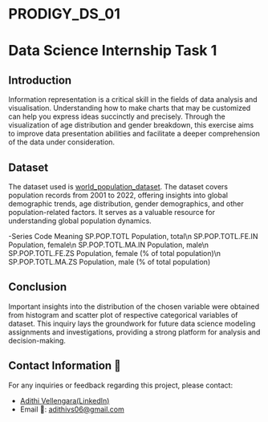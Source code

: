 # PRODIGY_DS_01
# Data Science Internship Task 1

## Introduction
Information representation is a critical skill in the fields of data analysis and visualisation. Understanding how to make charts that may be customized can help you express ideas succinctly and precisely. Through the visualization of age distribution and gender breakdown, this exercise aims to improve data presentation abilities and facilitate a deeper comprehension of the data under consideration. 

## Dataset
The dataset used is <a href="https://github.com/AdithiVS/PRODIGY_DS_01/blob/main/worldpopulationdata.csv">world_population_dataset</a>.
The dataset covers population records from 2001 to 2022, offering insights into global demographic trends, age distribution, gender demographics, and other population-related factors. It serves as a valuable resource for understanding global population dynamics.

-Series             Code	Meaning
SP.POP.TOTL	       Population, total\n
SP.POP.TOTL.FE.IN	 Population, female\n
SP.POP.TOTL.MA.IN	 Population, male\n
SP.POP.TOTL.FE.ZS	 Population, female (% of total population)\n
SP.POP.TOTL.MA.ZS	 Population, male (% of total population)

## Conclusion
Important insights into the distribution of the chosen variable were obtained from histogram and scatter plot of respective categorical variables of dataset. This inquiry lays the groundwork for future data science modeling assignments and investigations, providing a strong platform for analysis and decision-making.

## Contact Information 📩
For any inquiries or feedback regarding this project, please contact:

- <a href="https://www.linkedin.com/in/adithi-v-345604257/">Adithi Vellengara(LinkedIn)</a>
- Email 📧: adithivs06@gmail.com

